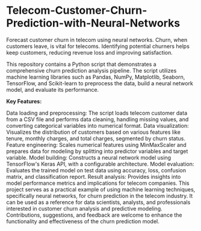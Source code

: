 # Telecom-Customer-Churn-Prediction-with-Neural-Networks
Forecast customer churn in telecom using neural networks. Churn, when customers leave, is vital for telecoms. Identifying potential churners helps keep customers, reducing revenue loss and improving satisfaction.

This repository contains a Python script that demonstrates a comprehensive churn prediction analysis pipeline. The script utilizes machine learning libraries such as Pandas, NumPy, Matplotlib, Seaborn, TensorFlow, and Scikit-learn to preprocess the data, build a neural network model, and evaluate its performance.

**Key Features:**

Data loading and preprocessing: The script loads telecom customer data from a CSV file and performs data cleaning, handling missing values, and converting categorical variables into numerical format.
Data visualization: Visualizes the distribution of customers based on various features like tenure, monthly charges, and total charges, segmented by churn status.
Feature engineering: Scales numerical features using MinMaxScaler and prepares data for modeling by splitting into predictor variables and target variable.
Model building: Constructs a neural network model using TensorFlow's Keras API, with a configurable architecture.
Model evaluation: Evaluates the trained model on test data using accuracy, loss, confusion matrix, and classification report.
Result analysis: Provides insights into model performance metrics and implications for telecom companies.
This project serves as a practical example of using machine learning techniques, specifically neural networks, for churn prediction in the telecom industry. It can be used as a reference for data scientists, analysts, and professionals interested in customer churn analysis and predictive modeling. Contributions, suggestions, and feedback are welcome to enhance the functionality and effectiveness of the churn prediction model.







